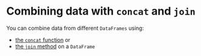 # Combining data with `concat` and `join`

You can combine data from different `DataFrames` using:

- [the `concat` function](concatenating.md) or
- [the `join` method](joining.md) on a `DataFrame`
